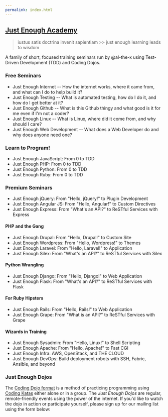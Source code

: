 ```yaml
---
permalink: index.html
---
```


## [Just Enough Academy](http://justenoughacademy.com/)

> iustus satis doctrina invenit sapientiam >> just enough learning leads to wisdom

A family of short, focused training seminars run by @al-the-x using Test-Driven Development (TDD) and Coding Dojos.

### Free Seminars

* Just Enough Internet -- How the internet works, where it came from, and what can I do to help build it?
* Just Enough Testing -- What is automated testing, how do I do it, and how do I get better at it?
* Just Enough Github -- What is this Github thingy and what good is it for me even if I'm not a coder?
* Just Enough Linux -- What is Linux, where did it come from, and why should I care?
* Just Enough Web Development -- What does a Web Developer do and why does anyone need one?

### Learn to Program!

* Just Enough JavaScript: From 0 to TDD
* Just Enough PHP: From 0 to TDD
* Just Enough Python: From 0 to TDD
* Just Enough Ruby: From 0 to TDD


### Premium Seminars

* Just Enough jQuery: From "Hello, jQuery!" to Plugin Development
* Just Enough Angular JS: From "Hello, Angular!" to Custom Directives
* Just Enough Express: From "What's an API?" to ReSTful Services with Express

#### PHP and the Gang

* Just Enough Drupal: From "Hello, Drupal!" to Custom Site
* Just Enough Wordpress: From "Hello, Wordpress!" to Themes
* Just Enough Laravel: From "Hello, Laravel!" to Application
* Just Enough Silex: From "What's an API?" to ReSTful Services with Silex

#### Python Wrangling

* Just Enough Django: From "Hello, Django!" to Web Application
* Just Enough Flask: From "What's an API?" to ReSTful Services with Flask

#### For Ruby Hipsters

* Just Enough Rails: From "Hello, Rails!" to Web Application
* Just Enough Grape: From "What is an API?" to ReSTful Services with Grape

#### Wizards in Training

* Just Enough Sysadmin: From "Hello, Linux!" to Shell Scripting
* Just Enough Apache: From "Hello, Apache!" to Fast CGI
* Just Enough Infra: AWS, OpenStack, and THE CLOUD
* Just Enough DevOps: Build deployment robots with SSH, Fabric, Ansible, and beyond

### Just Enough Dojos

The [Coding Dojo format](http://codingdojo.org/cgi-bin/index.pl?WhatIsCodingDojo) is a method of practicing programming using [Coding Katas](http://codingdojo.org/cgi-bin/index.pl?KataCatalogue) either alone or in a group. The _Just Enough Dojos_ are regular, remote-friendly events using the power of the internet. If you'd like to watch the dojo in action or participate yourself, please sign up for our mailing list using the form below:
